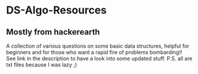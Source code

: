 # DS-Algo-Resources
## Mostly from hackerearth
A collection of various questions on some basic data structures, helpful for beginners and for those who want a rapid fire of problems bombarding!!
See link in the description to have a look into some updated stuff.
P.S. all are txt files because I was lazy ;)

